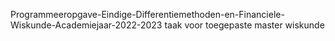 Programmeeropgave-Eindige-Differentiemethoden-en-Financiele-Wiskunde-Academiejaar-2022-2023
taak voor toegepaste master wiskunde
